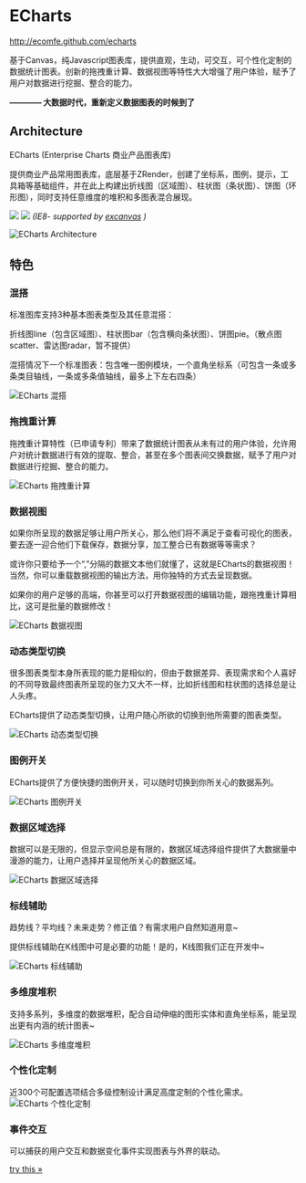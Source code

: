 ECharts
=======
http://ecomfe.github.com/echarts

基于Canvas，纯Javascript图表库，提供直观，生动，可交互，可个性化定制的数据统计图表。创新的拖拽重计算、数据视图等特性大大增强了用户体验，赋予了用户对数据进行挖掘、整合的能力。

**———— 大数据时代，重新定义数据图表的时候到了**

Architecture
------------
ECharts (Enterprise Charts 商业产品图表库)

提供商业产品常用图表库，底层基于ZRender，创建了坐标系，图例，提示，工具箱等基础组件，并在此上构建出折线图（区域图）、柱状图（条状图）、饼图（环形图），同时支持任意维度的堆积和多图表混合展现。

<img src="doc/asset/img/device.png" />
<img src="doc/asset/img/explorer.png" />
<i>(IE8- supported by <a href="https://code.google.com/p/explorercanvas/" target="_blank">excanvas</a> )</i>

![ECharts Architecture](doc/asset/img/architecture.png)

特色
----
### 混搭
标准图库支持3种基本图表类型及其任意混搭：

折线图line（包含区域图）、柱状图bar（包含横向条状图）、饼图pie。（散点图scatter、雷达图radar，暂不提供）

混搭情况下一个标准图表：包含唯一图例模块，一个直角坐标系（可包含一条或多条类目轴线，一条或多条值轴线，最多上下左右四条）

![ECharts 混搭](doc/asset/img/mix.jpg)

### 拖拽重计算
拖拽重计算特性（已申请专利）带来了数据统计图表从未有过的用户体验，允许用户对统计数据进行有效的提取、整合，甚至在多个图表间交换数据，赋予了用户对数据进行挖掘、整合的能力。

![ECharts 拖拽重计算](doc/asset/img/draggable.gif)

### 数据视图
如果你所呈现的数据足够让用户所关心，那么他们将不满足于查看可视化的图表，要去逐一迎合他们下载保存，数据分享，加工整合已有数据等等需求？

或许你只要给予一个“,”分隔的数据文本他们就懂了，这就是ECharts的数据视图！当然，你可以重载数据视图的输出方法，用你独特的方式去呈现数据。

如果你的用户足够的高端，你甚至可以打开数据视图的编辑功能，跟拖拽重计算相比，这可是批量的数据修改！

![ECharts 数据视图](doc/asset/img/dataView.gif)

### 动态类型切换
很多图表类型本身所表现的能力是相似的，但由于数据差异、表现需求和个人喜好的不同导致最终图表所呈现的张力又大不一样，比如折线图和柱状图的选择总是让人头疼。

ECharts提供了动态类型切换，让用户随心所欲的切换到他所需要的图表类型。

![ECharts 动态类型切换](doc/asset/img/magicType.gif)

### 图例开关
ECharts提供了方便快捷的图例开关，可以随时切换到你所关心的数据系列。

![ECharts 图例开关](doc/asset/img/legendSelected.gif)

### 数据区域选择
数据可以是无限的，但显示空间总是有限的，数据区域选择组件提供了大数据量中漫游的能力，让用户选择并呈现他所关心的数据区域。

![ECharts 数据区域选择](doc/asset/img/datazoom.gif)

### 标线辅助
趋势线？平均线？未来走势？修正值？有需求用户自然知道用意~

提供标线辅助在K线图中可是必要的功能！是的，K线图我们正在开发中~

![ECharts 标线辅助](doc/asset/img/mark.gif)

### 多维度堆积
支持多系列，多维度的数据堆积，配合自动伸缩的图形实体和直角坐标系，能呈现出更有内涵的统计图表~

![ECharts 多维度堆积](doc/asset/img/multiStack.png)

### 个性化定制
近300个可配置选项结合多级控制设计满足高度定制的个性化需求。
![ECharts 个性化定制](doc/asset/img/custom.png)

### 事件交互
可以捕获的用户交互和数据变化事件实现图表与外界的联动。

<a href="doc/example/event.html" target="_blank">try this &raquo;</a>
